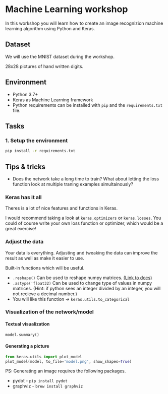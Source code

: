 # Machine Learning workshop

In this workshop you will learn how to create an image recognizion machine learning algorithm using Python and Keras.

## Dataset

We will use the MNIST dataset during the workshop.

28x28 pictures of hand written digits.

## Environment

- Python 3.7+
- Keras as Machine Learning framework
- Python requirements can be installed with `pip` and the `requirements.txt` file.

## Tasks

### 1. Setup the environment

```bash
pip install -r requirements.txt
```

## Tips & tricks

- Does the network take a long time to train? What about letting the loss function look at multiple traning examples simultainously?

### Keras has it all

Theres is a lot of nice features and functions in Keras.

I would recommend taking a look at `keras.optimizers` or `keras.losses`. You could of course write your own loss function or optimizer, which would be a great exercise!

### Adjust the data

Your data is everything. Adjusting and tweaking the data can improve the result as well as make it easier to use.

Built-in functions which will be useful.

- `.reshape()` Can be used to reshape numpy matrices. [(Link to docs)](https://docs.scipy.org/doc/numpy/reference/generated/numpy.reshape.html)
- `.astype('float32)` Can be used to change type of values in numpy matrices. (Hint: if python sees an integer divided by an integer, you will not recieve a decimal number.)
- You will like this function -> `keras.utils.to_categorical`

### Visualization of the network/model

#### Textual visualization

```python
model.summary()
```

#### Generating a picture

```python
from keras.utils import plot_model
plot_model(model, to_file='model.png', show_shapes=True)
```

PS: Generating an image requires the following packages.

- pydot - `pip install pydot`
- graphviz - `brew install graphviz`
